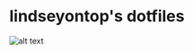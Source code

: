 # lindseyontop's dotfiles

![alt text](https://github.com/lindseyontop/dotfiles/blob/master/.stuff/desktop.png)
